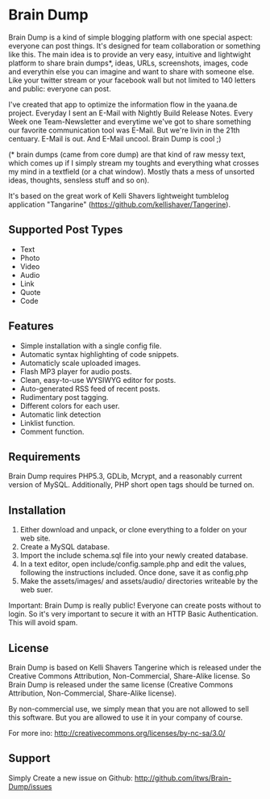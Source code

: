 Brain Dump
==========
Brain Dump is a kind of simple blogging platform with one special aspect: everyone can post things. It's designed for team
collaboration or something like this. The main idea is to provide an very easy, intuitive and lightwight platform to share brain
dumps*, ideas, URLs, screenshots, images, code and everythin else you can imagine and want to share with someone else. Like your
twitter stream or your facebook wall but not limited to 140 letters and public: everyone can post.

I've created that app to optimize the information flow in the yaana.de project. Everyday I sent an E-Mail with Nightly Build Release
Notes. Every Week one Team-Newsletter and everytime we've got to share something our favorite communication tool was E-Mail. But we're
livin in the 21th centuary. E-Mail is out. And E-Mail uncool. Brain Dump is cool ;)

(* brain dumps (came from core dump) are that kind of raw messy text, which comes up if I simply stream my toughts and everything what crosses
my mind in a textfield (or a chat window). Mostly thats a mess of unsorted ideas, thoughts, sensless stuff and so on).

It's based on the great work of Kelli Shavers lightweight tumblelog application "Tangarine" (https://github.com/kellishaver/Tangerine).


Supported Post Types
--------------------
- Text
- Photo
- Video
- Audio
- Link
- Quote
- Code


Features
--------
- Simple installation with a single config file.
- Automatic syntax highlighting of code snippets.
- Automaticly scale uploaded images.
- Flash MP3 player for audio posts.
- Clean, easy-to-use WYSIWYG editor for posts.
- Auto-generated RSS feed of recent posts.
- Rudimentary post tagging.
- Different colors for each user.
- Automatic link detection
- Linklist function.
- Comment function.


Requirements
------------
Brain Dump requires PHP5.3, GDLib, Mcrypt, and a reasonably current version of MySQL. Additionally, PHP short open tags should be turned on.


Installation
------------
1. Either download and unpack, or clone everything to a folder on your web site. 
2. Create a MySQL database.
3. Import the include schema.sql file into your newly created database.
4. In a text editor, open include/config.sample.php and edit the values, following the instructions included. Once done, save it as config.php
5. Make the assets/images/ and assets/audio/ directories writeable by the web suer.

Important: Brain Dump is really public! Everyone can create posts without to login. So it's very important to secure it with an HTTP
Basic Authentication. This will avoid spam.


License
-------
Brain Dump is based on Kelli Shavers Tangerine which is released under the Creative Commons Attribution, Non-Commercial, Share-Alike license.
So Brain Dump is released under the same license (Creative Commons Attribution, Non-Commercial, Share-Alike license).

By non-commercial use, we simply mean that you are not allowed to sell this software. But you are allowed to use it in your company of
course.

For more ino: http://creativecommons.org/licenses/by-nc-sa/3.0/


Support
-------
Simply Create a new issue on Github: http://github.com/itws/Brain-Dump/issues


